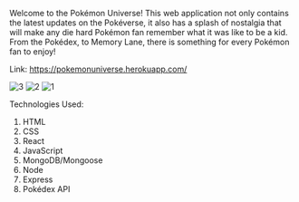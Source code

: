 Welcome to the Pokémon Universe! This web application not only contains the latest updates on the Pokéverse, it also has a splash of nostalgia that will make any die hard Pokémon fan remember what it was like to be a kid. From the Pokédex, to Memory Lane, there is something for every Pokémon fan to enjoy!

Link: https://pokemonuniverse.herokuapp.com/

![3](https://user-images.githubusercontent.com/99705240/168537917-c75e45ee-4f9b-4061-8434-b0aa1d1af2e8.PNG)
![2](https://user-images.githubusercontent.com/99705240/168537527-14676623-f6e5-4560-bf76-f50c7606b143.PNG)
![1](https://user-images.githubusercontent.com/99705240/168538111-ee80ccf3-18da-446e-b1e9-df4719d9cf2c.PNG)

Technologies Used:
1) HTML
2) CSS
3) React
4) JavaScript
5) MongoDB/Mongoose
6) Node
7) Express
8) Pokédex API
